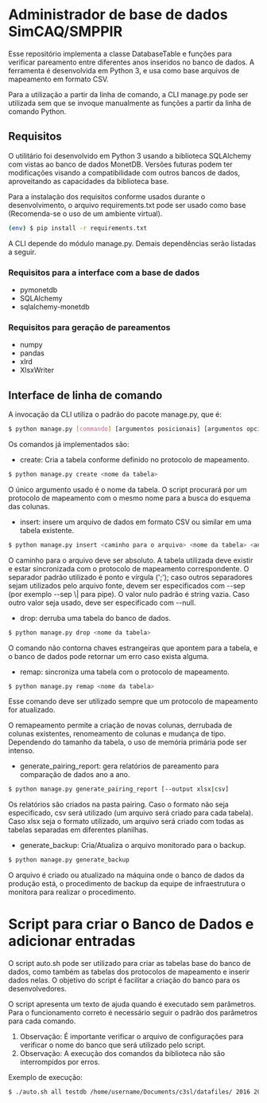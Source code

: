 # Administrador de base de dados SimCAQ/SMPPIR #

Esse repositório implementa a classe DatabaseTable e funções para verificar pareamento entre
diferentes anos inseridos no banco de dados. A ferramenta é desenvolvida em Python 3, e usa
como base arquivos de mapeamento em formato CSV.

Para a utilização a partir da linha de comando, a CLI manage.py pode ser utilizada sem
que se invoque manualmente as funções a partir da linha de comando Python.

## Requisitos ##

O utilitário foi desenvolvido em Python 3 usando a biblioteca SQLAlchemy com vistas ao banco
de dados MonetDB. Versões futuras podem ter modificações visando a compatibilidade com outros
bancos de dados, aproveitando as capacidades da biblioteca base.

Para a instalação dos requisitos conforme usados durante o desenvolvimento, o arquivo
requirements.txt pode ser usado como base (Recomenda-se o uso de um ambiente virtual).

```bash
(env) $ pip install -r requirements.txt
```

A CLI depende do módulo manage.py. Demais dependências serão listadas a seguir.

### Requisitos para a interface com a base de dados ###

* pymonetdb
* SQLAlchemy
* sqlalchemy-monetdb

### Requisitos para geração de pareamentos ###

* numpy
* pandas
* xlrd
* XlsxWriter

## Interface de linha de comando ##

A invocação da CLI utiliza o padrão do pacote manage.py, que é:

```bash
$ python manage.py [commando] [argumentos posicionais] [argumentos opcionais com valor]
```

Os comandos já implementados são:

* create: Cria a tabela conforme definido no protocolo de mapeamento.

```bash
$ python manage.py create <nome da tabela>
```

O único argumento usado é o nome da tabela. O script procurará por um protocolo de
mapeamento com o mesmo nome para a busca do esquema das colunas.

* insert: insere um arquivo de dados em formato CSV ou similar em uma tabela existente.

```bash
$ python manage.py insert <caminho para o arquivo> <nome da tabela> <ano> [--sep separador] [--null valor_nulo]
```

O caminho para o arquivo deve ser absoluto. A tabela utilizada deve existir e estar
sincronizada com o protocolo de mapeamento correspondente. O separador padrão utilizado
é ponto e vírgula (';'); caso outros separadores sejam utilizados pelo arquivo fonte,
devem ser especificados com --sep (por exemplo --sep \\| para pipe). O valor nulo padrão
é string vazia. Caso outro valor seja usado, deve ser especificado com --null.

* drop: derruba uma tabela do banco de dados.

```bash
$ python manage.py drop <nome da tabela>
```

O comando não contorna chaves estrangeiras que apontem para a tabela, e o banco de dados
pode retornar um erro caso exista alguma.

* remap: sincroniza uma tabela com o protocolo de mapeamento.

```bash
$ python manage.py remap <nome da tabela>
```

Esse comando deve ser utilizado sempre que um protocolo de mapeamento for atualizado.

O remapeamento permite a criação de novas colunas, derrubada de colunas existentes,
renomeamento de colunas e mudança de tipo. Dependendo do tamanho da tabela, o uso de
memória primária pode ser intenso.

* generate_pairing_report: gera relatórios de pareamento para comparação de dados ano
a ano.

```bash
$ python manage.py generate_pairing_report [--output xlsx|csv]
```

Os relatórios são criados na pasta pairing. Caso o formato não seja especificado,
csv será utilizado (um arquivo será criado para cada tabela). Caso xlsx seja o formato
utilizado, um arquivo será criado com todas as tabelas separadas em diferentes planilhas.

* generate_backup: Cria/Atualiza o arquivo monitorado para o backup.

```bash
$ python manage.py generate_backup
```

O arquivo é criado ou atualizado na máquina onde o banco de dados da produção está,
o procedimento de backup da equipe de infraestrutura o monitora para realizar o procedimento.

# Script para criar o Banco de Dados e adicionar entradas #

O script auto.sh pode ser utilizado para criar as tabelas base do banco de dados, como
também as tabelas dos protocolos de mapeamento e inserir dados nelas. O objetivo do script
é facilitar a criação do banco para os desenvolvedores.

O script apresenta um texto de ajuda quando é executado sem parâmetros. Para o funcionamento
correto é necessário seguir o padrão dos parâmetros para cada comando.

1. Observação: É importante verificar o arquivo de configurações para verificar o nome do
banco que será utilizado pelo script.
2. Observação: A execução dos comandos da biblioteca não são interrompidos por erros.

Exemplo de execução:
```bash
$ ./auto.sh all testdb /home/username/Documents/c3sl/datafiles/ 2016 2016
```
